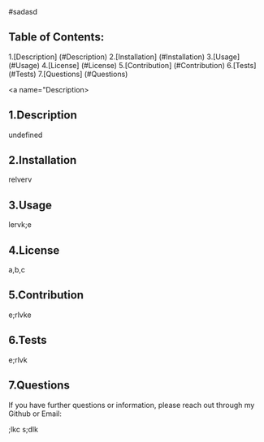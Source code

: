 

#sadasd


## Table of Contents:

1.[Description] (#Description)
2.[Installation] (#Installation)
3.[Usage] (#Usage)
4.[License] (#License)
5.[Contribution] (#Contribution)
6.[Tests] (#Tests)
7.[Questions] (#Questions)

<a name="Description></a>
## 1.Description

undefined

## 2.Installation

relverv


## 3.Usage

lervk;e


## 4.License

a,b,c


## 5.Contribution

e;rlvke


## 6.Tests

e;rlvk

## 7.Questions

If you have further questions or information, please reach out through my Github or Email:

;lkc
s;dlk

    